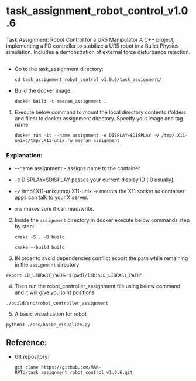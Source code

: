 # task_assignment_robot_control_v1.0.6
Task Assignment: Robot Control for a UR5 Manipulator A C++ project, implementing a PD controller to stabilize a UR5 robot in a Bullet Physics simulation. Includes a demonstration of external force disturbance rejection.

##

- Go to the task_assignment directory:

    `cd task_assignment_robot_control_v1.0.6/task_assignment/`

- Build the docker image:

    `docker build -t meeran_assignment .`


1. Execute below command to mount the local directory contents (folders and files) to docker assignment directory. Specify yout image and tag name

    `docker run -it --name assignment -e DISPLAY=$DISPLAY -v /tmp/.X11-unix:/tmp/.X11-unix:rw meeran_assignment`

### Explanation:

- --name assignment - assigns name to the container
- -e DISPLAY=$DISPLAY passes your current display ID (:0 usually).

- -v /tmp/.X11-unix:/tmp/.X11-unix → mounts the X11 socket so container apps can talk to your X server.

- :rw makes sure it can read/write.

2. Inside the `assignment` directory in docker execute below commands step by step:

    `cmake -S . -B build`

    `cmake --build build`

3. IN order to avoid dependencies conflict export the path while remaining in the `assignment` directory

`export LD_LIBRARY_PATH="$(pwd)/lib:$LD_LIBRARY_PATH"`

4. Then run the robot_controller_assignment file using below command and it will give you joint positions

`./build/src/robot_controller_assignment `

5. A basic visualization for robot

`python3 ./src/basic_visualize.py`


## Reference:

- Git repository:

    `git clone https://github.com/MAK-RPTU/task_assignment_robot_control_v1.0.6.git`